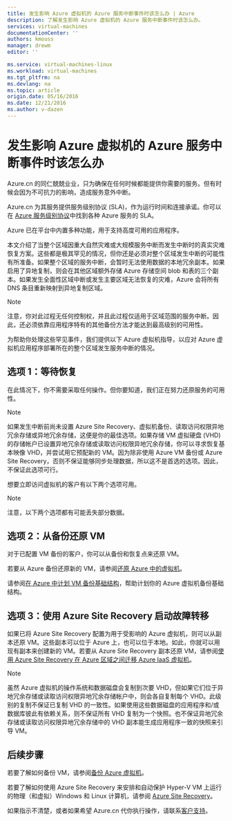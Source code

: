 ```yaml
---
title: 发生影响 Azure 虚拟机的 Azure 服务中断事件时该怎么办 | Azure
description: 了解发生影响 Azure 虚拟机的 Azure 服务中断事件时该怎么办。
services: virtual-machines
documentationCenter: ''
authors: kmouss
manager: drewm
editor: ''

ms.service: virtual-machines-linux
ms.workload: virtual-machines
ms.tgt_pltfrm: na
ms.devlang: na
ms.topic: article
origin.date: 05/16/2016
ms.date: 12/21/2016
ms.author: v-dazen
---
```


# 发生影响 Azure 虚拟机的 Azure 服务中断事件时该怎么办

Azure.cn 的同仁兢兢业业，只为确保在任何时候都能提供你需要的服务。但有时候会因为不可抗力的影响，造成服务意外中断。

Azure.cn 为其服务提供服务级别协议 (SLA)，作为运行时间和连接承诺。你可以在 [Azure 服务级别协议](https://www.azure.cn/support/legal/sla/)中找到各种 Azure 服务的 SLA。

Azure 已在平台中内置多种功能，用于支持高度可用的应用程序。

本文介绍了当整个区域因重大自然灾难或大规模服务中断而发生中断时的真实灾难恢复方案。这些都是极其罕见的情况，但你还是必须对整个区域发生中断的可能性有所准备。如果整个区域的服务中断，会暂时无法使用数据的本地冗余副本。如果启用了异地复制，则会在其他区域额外存储 Azure 存储空间 blob 和表的三个副本。如果发生全面性区域中断或发生主要区域无法恢复的灾难，Azure 会将所有 DNS 条目重新映射到异地复制区域。

>[!NOTE]
>注意，你对此过程无任何控制权，并且此过程仅适用于区域范围的服务中断。因此，还必须依靠应用程序特有的其他备份方法才能达到最高级别的可用性。

为帮助你处理这些罕见事件，我们提供以下 Azure 虚拟机指导，以应对 Azure 虚拟机应用程序部署所在的整个区域发生服务中断的情况。

## 选项 1：等待恢复
在此情况下，你不需要采取任何操作。但你要知道，我们正在努力还原服务的可用性。

>[!NOTE]
>如果发生中断前尚未设置 Azure Site Recovery、虚拟机备份、读取访问权限异地冗余存储或异地冗余存储，这便是你的最佳选项。如果存储 VM 虚拟硬盘 (VHD) 的存储帐户已设置异地冗余存储或读取访问权限异地冗余存储，你可以寻求恢复基本映像 VHD，并尝试用它预配新的 VM。因为除非使用 Azure VM 备份或 Azure Site Recovery，否则不保证能够同步处理数据，所以这不是首选的选项。因此，不保证此选项可行。

想要立即访问虚拟机的客户有以下两个选项可用。

>[!NOTE]
>注意，以下两个选项都有可能丢失部分数据。

## 选项 2：从备份还原 VM
对于已配置 VM 备份的客户，你可以从备份和恢复点来还原 VM。

若要从 Azure 备份还原新的 VM，请参阅[还原 Azure 中的虚拟机](../backup/backup-azure-restore-vms.md)。

请参阅[在 Azure 中计划 VM 备份基础结构](../backup/backup-azure-vms-introduction.md)，帮助计划你的 Azure 虚拟机备份基础结构。

## 选项 3：使用 Azure Site Recovery 启动故障转移
如果已将 Azure Site Recovery 配置为用于受影响的 Azure 虚拟机，则可以从副本还原 VM。这些副本可以位于 Azure 上，也可以位于本地。如此，你就可以用现有副本来创建新的 VM。若要从 Azure Site Recovery 副本还原 VM，请参阅[使用 Azure Site Recovery 在 Azure 区域之间迁移 Azure IaaS 虚拟机](../site-recovery/site-recovery-migrate-azure-to-azure.md)。

>[!NOTE]
>虽然 Azure 虚拟机的操作系统和数据磁盘会复制到次要 VHD，但如果它们位于异地冗余存储或读取访问权限异地冗余存储帐户中，则会各自复制每个 VHD。此级别的复制不保证已复制 VHD 的一致性。如果使用这些数据磁盘的应用程序和/或数据库彼此有依赖关系，则不保证所有 VHD 复制为一个快照。也不保证异地冗余存储或读取访问权限异地冗余存储中的 VHD 副本能生成应用程序一致的快照来引导 VM。

## 后续步骤
若要了解如何备份 VM，请参阅[备份 Azure 虚拟机](../backup/backup-azure-vms.md)。

若要了解如何使用 Azure Site Recovery 来安排和自动保护 Hyper-V VM 上运行的物理（和虚拟）Windows 和 Linux 计算机，请参阅 [Azure Site Recovery](../site-recovery/index.md)。

如果指示不清楚，或者如果希望 Azure.cn 代你执行操作，请联系[客户支持](https://www.azure.cn/support/support-azure/)。

<!---HONumber=Mooncake_Quality_Review_1215_2016-->